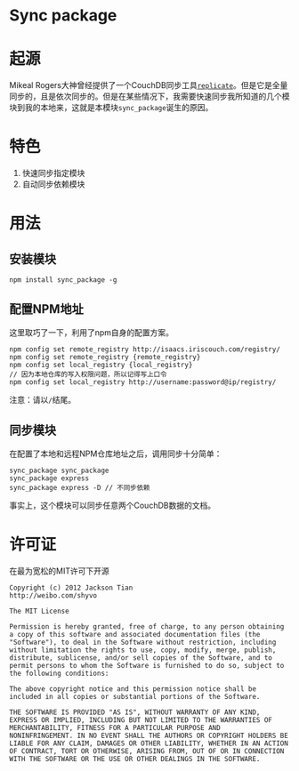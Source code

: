 Sync package
===
# 起源
Mikeal Rogers大神曾经提供了一个CouchDB同步工具[`replicate`](http://github.com/mikeal/replicate)。但是它是全量同步的，且是依次同步的。但是在某些情况下，我需要快速同步我所知道的几个模块到我的本地来，这就是本模块`sync_package`诞生的原因。

# 特色

1. 快速同步指定模块
2. 自动同步依赖模块

# 用法
## 安装模块
```
npm install sync_package -g
```
## 配置NPM地址
这里取巧了一下，利用了npm自身的配置方案。

```
npm config set remote_registry http://isaacs.iriscouch.com/registry/
npm config set remote_registry {remote_registry}
npm config set local_registry {local_registry}
// 因为本地仓库的写入权限问题，所以记得写上口令
npm config set local_registry http://username:password@ip/registry/
```
注意：请以`/`结尾。

## 同步模块
在配置了本地和远程NPM仓库地址之后，调用同步十分简单：

```
sync_package sync_package
sync_package express
sync_package express -D // 不同步依赖
```

事实上，这个模块可以同步任意两个CouchDB数据的文档。

# 许可证
在最为宽松的MIT许可下开源

```
Copyright (c) 2012 Jackson Tian
http://weibo.com/shyvo

The MIT License

Permission is hereby granted, free of charge, to any person obtaining
a copy of this software and associated documentation files (the
"Software"), to deal in the Software without restriction, including
without limitation the rights to use, copy, modify, merge, publish,
distribute, sublicense, and/or sell copies of the Software, and to
permit persons to whom the Software is furnished to do so, subject to
the following conditions:

The above copyright notice and this permission notice shall be
included in all copies or substantial portions of the Software.

THE SOFTWARE IS PROVIDED "AS IS", WITHOUT WARRANTY OF ANY KIND,
EXPRESS OR IMPLIED, INCLUDING BUT NOT LIMITED TO THE WARRANTIES OF
MERCHANTABILITY, FITNESS FOR A PARTICULAR PURPOSE AND
NONINFRINGEMENT. IN NO EVENT SHALL THE AUTHORS OR COPYRIGHT HOLDERS BE
LIABLE FOR ANY CLAIM, DAMAGES OR OTHER LIABILITY, WHETHER IN AN ACTION
OF CONTRACT, TORT OR OTHERWISE, ARISING FROM, OUT OF OR IN CONNECTION
WITH THE SOFTWARE OR THE USE OR OTHER DEALINGS IN THE SOFTWARE.
```